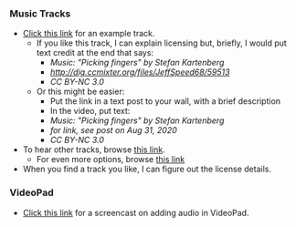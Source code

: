 
### Music Tracks

* [Click this link](http://dig.ccmixter.org/files/JeffSpeed68/59513) for an example track.
    - If you like this track, I can explain licensing but, briefly, I would put text credit at the end that says:
        - *Music: "Picking fingers" by Stefan Kartenberg*
        - *http://dig.ccmixter.org/files/JeffSpeed68/59513*
        - *CC BY-NC 3.0*
    - Or this might be easier:
        - Put the link in a text post to your wall, with a brief description
        - In the video, put text:
        - *Music: "Picking fingers" by Stefan Kartenberg*
        - *for link, see post on Aug 31, 2020*
        - *CC BY-NC 3.0*
* To hear other tracks, browse [this link](http://dig.ccmixter.org/film).
    - For even more options, browse [this link](https://creativecommons.org/about/program-areas/arts-culture/arts-culture-resources/legalmusicforvideos/)
* When you find a track you like, I can figure out the license details.

### VideoPad

* [Click this link](https://www.youtube.com/watch?v=CCHXhS40-rc) for a screencast on adding audio in VideoPad. 

